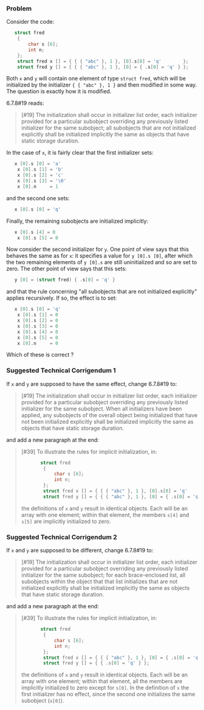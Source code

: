 ### Problem

Consider the code:

```c
   struct fred
    {
        char s [6];
        int n;
    };
    struct fred x [] = { { { "abc" }, 1 }, [0].s[0] = 'q'        };
    struct fred y [] = { { { "abc" }, 1 }, [0] = { .s[0] = 'q' } };
```

Both `x` and `y` will contain one element of type `struct fred`, which will be
initialized by the initializer `{ { "abc" }, 1 }` and then modified in some way.
The question is exactly how it is modified.

6.7.8#19 reads:

> \[#19\] The initialization shall occur in initializer list order, each
> initializer provided for a particular subobject overriding any previously listed
> initializer for the same subobject; all subobjects that are not initialized
> explicitly shall be initialized implicitly the same as objects that have static
> storage duration.

In the case of `x`, it is fairly clear that the first initializer sets:

```c
   x [0].s [0] = 'a'
    x [0].s [1] = 'b'
    x [0].s [2] = 'c'
    x [0].s [3] = '\0'
    x [0].n     = 1
```

and the second one sets:

```c
   x [0].s [0] = 'q'
```

Finally, the remaining subobjects are initialized implicitly:

```c
   x [0].s [4] = 0
    x [0].s [5] = 0
```

Now consider the second initializer for `y`. One point of view says that this
behaves the same as for `x`: it specifies a value for `y [0].s [0]`, after which
the two remaining elements of `y [0].s` are still uninitialized and so are set
to zero. The other point of view says that this sets:

```c
   y [0] = (struct fred) { .s[0] = 'q' }
```

and that the rule concerning "all subobjects that are not initialized
explicitly" applies recursively. If so, the effect is to set:

```c
   x [0].s [0] = 'q'
    x [0].s [1] = 0
    x [0].s [2] = 0
    x [0].s [3] = 0
    x [0].s [4] = 0
    x [0].s [5] = 0
    x [0].n     = 0
```

Which of these is correct ?

### Suggested Technical Corrigendum 1

If `x` and `y` are supposed to have the same effect, change 6.7.8#19 to:

> \[#19\] The initialization shall occur in initializer list order, each
> initializer provided for a particular subobject overriding any previously listed
> initializer for the same subobject. When all initializers have been applied, any
> subobjects of the overall object being initialized that have not been
> initialized explicitly shall be initialized implicitly the same as objects that
> have static storage duration.

and add a new paragraph at the end:

> \[#39\] To illustrate the rules for implicit initialization, in:
>
> ```c
>        struct fred
>         {
>             char s [6];
>             int n;
>         };
>         struct fred x [] = { { { "abc" }, 1 }, [0].s[0] = 'q'        };
>         struct fred y [] = { { { "abc" }, 1 }, [0] = { .s[0] = 'q' } };
> ```
>
> the definitions of `x` and `y` result in identical objects. Each will be an
> array with one element; within that element, the members `s[4]` and `s[5]` are
> implicitly initialized to zero.

### Suggested Technical Corrigendum 2

If `x` and `y` are supposed to be different, change 6.7.8#19 to:

> \[#19\] The initialization shall occur in initializer list order, each
> initializer provided for a particular subobject overriding any previously listed
> initializer for the same subobject; for each brace-enclosed list, all subobjects
> within the object that that list initializes that are not initialized explicitly
> shall be initialized implicitly the same as objects that have static storage
> duration.

and add a new paragraph at the end:

> \[#39\] To illustrate the rules for implicit initialization, in:
>
> ```c
>        struct fred
>         {
>             char s [6];
>             int n;
>         };
>         struct fred x [] = { { { "abc" }, 1 }, [0] = { .s[0] = 'q' } };
>         struct fred y [] = { { .s[0] = 'q' } };
> ```
>
> the definitions of `x` and `y` result in identical objects. Each will be an
> array with one element; within that element, all the members are implicitly
> initialized to zero except for `s[0]`. In the definition of `x` the first
> initializer has no effect, since the second one initializes the same subobject
> (`x[0]`).
